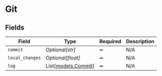 # Git


## Fields

| Field                                      | Type                                       | Required                                   | Description                                |
| ------------------------------------------ | ------------------------------------------ | ------------------------------------------ | ------------------------------------------ |
| `commit`                                   | *Optional[str]*                            | :heavy_minus_sign:                         | N/A                                        |
| `local_changes`                            | *Optional[float]*                          | :heavy_minus_sign:                         | N/A                                        |
| `log`                                      | List[[models.Commit](../models/commit.md)] | :heavy_minus_sign:                         | N/A                                        |